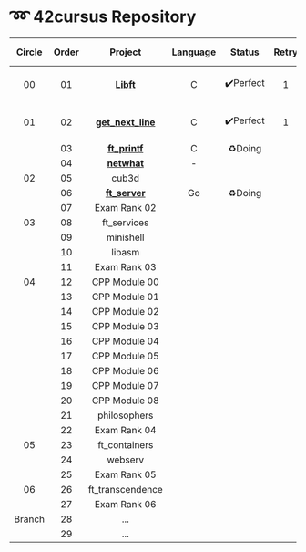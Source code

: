 # ➿ 42cursus Repository

| Circle | Order |                    Project                    | Language |  Status  | Retry |    score    | Ended Date   |
| :----: | :---: | :-------------------------------------------: | :------: | :------: | :---: | :---------: | ------------ |
|   00   |  01   |         **[Libft](./Circle00/Libft)**         |    C     | ✔️Perfect |   1   | **115**/110 | 2020. 04. 18 |
|   01   |  02   | **[get_next_line](./Circle01/get_next_line)** |    C     | ✔️Perfect |   1   | **115**/110 | 2020. 06. 20 |
|        |  03   |     **[ft_printf](./Circle01/ft_printf)**     |    C     |  ♻️Doing  |       |             |              |
|        |  04   |       **[netwhat](./Circle01/netwhat)**       |    -     |          |       |             |              |
|   02   |  05   |                     cub3d                     |          |          |       |             |              |
|        |  06   |    **[ft_server](./Circle02/ft_server/)**     |    Go    |  ♻️Doing  |       |             |              |
|        |  07   |                 Exam Rank 02                  |          |          |       |             |              |
|   03   |  08   |                  ft_services                  |          |          |       |             |              |
|        |  09   |                   minishell                   |          |          |       |             |              |
|        |  10   |                    libasm                     |          |          |       |             |              |
|        |  11   |                 Exam Rank 03                  |          |          |       |             |              |
|   04   |  12   |                 CPP Module 00                 |          |          |       |             |              |
|        |  13   |                 CPP Module 01                 |          |          |       |             |              |
|        |  14   |                 CPP Module 02                 |          |          |       |             |              |
|        |  15   |                 CPP Module 03                 |          |          |       |             |              |
|        |  16   |                 CPP Module 04                 |          |          |       |             |              |
|        |  17   |                 CPP Module 05                 |          |          |       |             |              |
|        |  18   |                 CPP Module 06                 |          |          |       |             |              |
|        |  19   |                 CPP Module 07                 |          |          |       |             |              |
|        |  20   |                 CPP Module 08                 |          |          |       |             |              |
|        |  21   |                 philosophers                  |          |          |       |             |              |
|        |  22   |                 Exam Rank 04                  |          |          |       |             |              |
|   05   |  23   |                 ft_containers                 |          |          |       |             |              |
|        |  24   |                    webserv                    |          |          |       |             |              |
|        |  25   |                 Exam Rank 05                  |          |          |       |             |              |
|   06   |  26   |               ft_transcendence                |          |          |       |             |              |
|        |  27   |                 Exam Rank 06                  |          |          |       |             |              |
| Branch |  28   |                      ...                      |          |          |       |             |              |
|        |  29   |                      ...                      |          |          |       |             |              |

